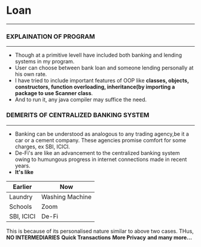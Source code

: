 # Loan
--------------
### EXPLAINATION OF PROGRAM
--------------
* Though at a primitive levelI have included both banking and lending systems in my program. 
* User can choose between bank loan and someone lending personally at his own rate.
* I have tried to include important features of OOP like **classes, objects, constructors, function overloading, inheritance(by importing a package to use Scanner class**.
* And to run it, any java compiler may suffice the need.
### DEMERITS OF CENTRALIZED BANKING SYSTEM
--------------
* Banking can be understood as analogous to any trading
agency,be it a car or a cement company. These agencies promise comfort for some charges, ex SBI, ICICI.
* De-Fi's are like an advancement to the centralized banking system owing to humungous progress in internet connections made in recent years.
* **It's like**

|Earlier |Now |
|--- |--- |
|Laundry |Washing Machine |
|Schools |Zoom |
|SBI, ICICI |De-Fi |

This is because of its personalised nature similar to above two cases.
THus,
**NO INTERMEDIARIES**
**Quick Transactions**
**More Privacy**
**and many more...**





